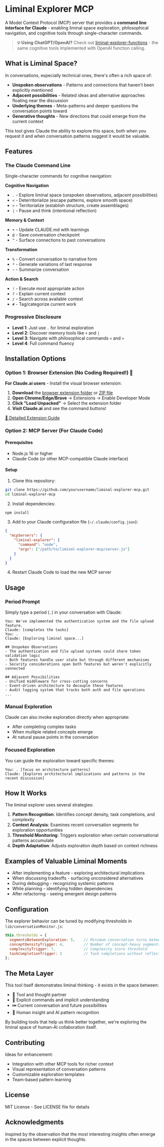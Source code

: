 # Liminal Explorer MCP

A Model Context Protocol (MCP) server that provides a **command line interface for Claude** - enabling liminal space exploration, philosophical navigation, and cognitive tools through single-character commands.

> **💡 Using ChatGPT/OpenAI?** Check out [liminal-explorer-functions](https://github.com/kentyler/liminal-explorer-functions) - the same cognitive tools implemented with OpenAI function calling.

## What is Liminal Space?

In conversations, especially technical ones, there's often a rich space of:
- **Unspoken observations** - Patterns and connections that haven't been explicitly mentioned
- **Adjacent possibilities** - Related ideas and alternative approaches floating near the discussion
- **Underlying themes** - Meta-patterns and deeper questions the conversation points toward
- **Generative thoughts** - New directions that could emerge from the current context

This tool gives Claude the ability to explore this space, both when you request it and when conversation patterns suggest it would be valuable.

## Features

### The Claude Command Line
Single-character commands for cognitive navigation:

**Cognitive Navigation**
- `.` - Explore liminal space (unspoken observations, adjacent possibilities)
- `<` - Deterritorialize (escape patterns, explore smooth space)  
- `>` - Territorialize (establish structure, create assemblages)
- `|` - Pause and think (intentional reflection)

**Memory & Context**
- `+` - Update CLAUDE.md with learnings
- `@` - Save conversation checkpoint
- `^` - Surface connections to past conversations

**Transformation**
- `%` - Convert conversation to narrative form
- `*` - Generate variations of last response
- `~` - Summarize conversation

**Action & Search**
- `!` - Execute most appropriate action
- `?` - Explain current context
- `/` - Search across available context
- `#` - Tag/categorize current work

### Progressive Disclosure
- **Level 1**: Just use `.` for liminal exploration
- **Level 2**: Discover memory tools like `+` and `|`
- **Level 3**: Navigate with philosophical commands `<` and `>`
- **Level 4**: Full command fluency

## Installation Options

### Option 1: Browser Extension (No Coding Required!) 🎉

**For Claude.ai users** - Install the visual browser extension:

1. **Download** the [browser extension folder](./browser-extension) or [ZIP file](https://github.com/kentyler/liminal-explorer/releases)
2. **Open Chrome/Edge/Brave** → Extensions → Enable Developer Mode
3. **Click "Load Unpacked"** → Select the extension folder
4. **Visit Claude.ai** and see the command buttons!

[📖 Detailed Extension Guide](./browser-extension/README.md)

### Option 2: MCP Server (For Claude Code)

#### Prerequisites
- Node.js 16 or higher
- Claude Code (or other MCP-compatible Claude interface)

#### Setup

1. Clone this repository:
```bash
git clone https://github.com/yourusername/liminal-explorer-mcp.git
cd liminal-explorer-mcp
```

2. Install dependencies:
```bash
npm install
```

3. Add to your Claude configuration file (`~/.claude/config.json`):
```json
{
  "mcpServers": {
    "liminal-explorer": {
      "command": "node",
      "args": ["/path/to/liminal-explorer-mcp/server.js"]
    }
  }
}
```

4. Restart Claude Code to load the new MCP server

## Usage

### Period Prompt
Simply type a period (`.`) in your conversation with Claude:

```
You: We've implemented the authentication system and the file upload feature.
Claude: [completes the tasks]
You: .
Claude: [Exploring liminal space...]

## Unspoken Observations
- The authentication and file upload systems could share token validation logic
- Both features handle user state but through different mechanisms
- Security considerations span both features but weren't explicitly connected

## Adjacent Possibilities
- Unified middleware for cross-cutting concerns
- Event-driven architecture to decouple these features
- Audit logging system that tracks both auth and file operations
...
```

### Manual Exploration
Claude can also invoke exploration directly when appropriate:
- After completing complex tasks
- When multiple related concepts emerge
- At natural pause points in the conversation

### Focused Exploration
You can guide the exploration toward specific themes:

```
You: . [focus on architecture patterns]
Claude: [Explores architectural implications and patterns in the recent discussion]
```

## How It Works

The liminal explorer uses several strategies:

1. **Pattern Recognition**: Identifies concept density, task completions, and complexity
2. **Context Analysis**: Examines recent conversation segments for exploration opportunities
3. **Threshold Monitoring**: Triggers exploration when certain conversational patterns accumulate
4. **Depth Adaptation**: Adjusts exploration depth based on context richness

## Examples of Valuable Liminal Moments

- After implementing a feature - exploring architectural implications
- When discussing tradeoffs - surfacing unconsidered alternatives
- During debugging - recognizing systemic patterns
- While planning - identifying hidden dependencies
- After refactoring - seeing emergent design patterns

## Configuration

The explorer behavior can be tuned by modifying thresholds in `lib/conversationMonitor.js`:

```javascript
this.thresholds = {
  segmentsBetweenExploration: 5,    // Minimum conversation turns between explorations
  conceptDensityTrigger: 4,         // Number of concept-heavy segments to trigger
  complexityTrigger: 7,             // Complexity score threshold
  taskCompletionTrigger: 2          // Task completions without reflection
};
```

## The Meta Layer

This tool itself demonstrates liminal thinking - it exists in the space between:
- 🤝 Tool and thought partner
- 💬 Explicit commands and implicit understanding  
- ⏮️ Current conversation and future possibilities
- 🧠 Human insight and AI pattern recognition

By building tools that help us think better together, we're exploring the liminal space of human-AI collaboration itself.

## Contributing

Ideas for enhancement:
- Integration with other MCP tools for richer context
- Visual representation of conversation patterns
- Customizable exploration templates
- Team-based pattern learning

## License

MIT License - See LICENSE file for details

## Acknowledgments

Inspired by the observation that the most interesting insights often emerge in the spaces between explicit thoughts.